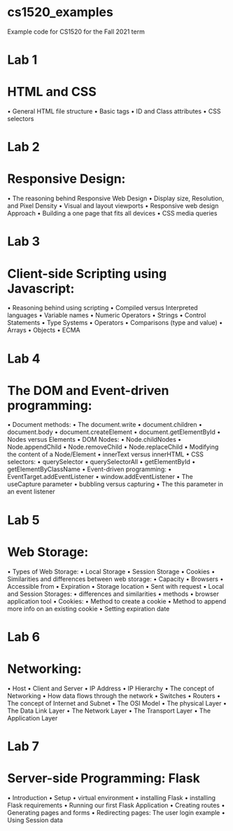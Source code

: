 # cs1520_examples
Example code for CS1520 for the Fall 2021 term

# Lab 1
# HTML and CSS
• General HTML file structure
• Basic tags
• ID and Class attributes
• CSS selectors

# Lab 2
# Responsive Design:
• The reasoning behind Responsive Web Design
• Display size, Resolution, and Pixel Density
• Visual and layout viewports
• Responsive web design Approach
• Building a one page that fits all devices
• CSS media queries

# Lab 3
# Client-side Scripting using Javascript:
• Reasoning behind using scripting
• Compiled versus Interpreted languages
• Variable names
• Numeric Operators
• Strings
• Control Statements
• Type Systems
• Operators
• Comparisons (type and value)
• Arrays
• Objects
• ECMA

# Lab 4
# The DOM and Event-driven programming:
• Document methods:
• The document.write
• document.children
• document.body
• document.createElement
• document.getElementById
• Nodes versus Elements
• DOM Nodes:
• Node.childNodes
• Node.appendChild
• Node.removeChild
• Node.replaceChild
• Modifying the content of a Node/Element
• innerText versus innerHTML
• CSS selectors:
• querySelector
• querySelectorAll
• getElementById
• getElementByClassName
• Event-driven programming:
• EventTarget.addEventListener
• window.addEventListener
• The useCapture parameter
• bubbling versus capturing
• The this parameter in an event listener

# Lab 5
# Web Storage: 
• Types of Web Storage:
• Local Storage
• Session Storage
• Cookies
• Similarities and differences between web storage:
• Capacity
• Browsers
• Accessible from
• Expiration
• Storage location
• Sent with request
• Local and Session Storages:
• differences and similarities
• methods
• browser application tool
• Cookies:
• Method to create a cookie
• Method to append more info on an existing cookie
• Setting expiration date

# Lab 6
# Networking:
• Host
• Client and Server
• IP Address
• IP Hierarchy
• The concept of Networking
• How data flows through the network
• Switches
• Routers
• The concept of Internet and Subnet
• The OSI Model
• The physical Layer
• The Data Link Layer
• The Network Layer
• The Transport Layer
• The Application Layer

# Lab 7
# Server-side Programming: Flask
• Introduction
• Setup
• virtual environment
• installing Flask
• installing Flask requirements
• Running our first Flask Application
• Creating routes
• Generating pages and forms
• Redirecting pages: The user login example
• Using Session data

